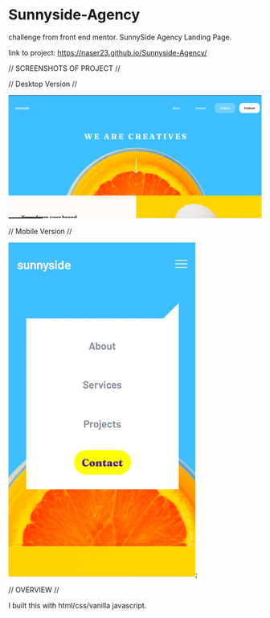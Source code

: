 # Sunnyside-Agency

challenge from front end mentor. SunnySide Agency Landing Page.

link to project: https://naser23.github.io/Sunnyside-Agency/

// SCREENSHOTS OF PROJECT //

// Desktop Version //

![](screenshots/Desktop-Screenshot.png)

// Mobile Version //

![](screenshots/Mobile-Screenshot.png);

// OVERVIEW //

I built this with html/css/vanilla javascript.
